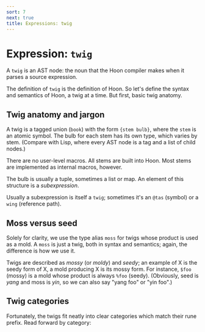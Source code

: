```yaml
---
sort: 7
next: true
title: Expressions: twig
---
```


# Expression: `twig`

A `twig` is an AST node: the noun that the Hoon compiler makes
when it parses a source expression.

The definition of `twig` is the definition of Hoon.  So let's
define the syntax and semantics of Hoon, a twig at a time.  But
first, basic twig anatomy.

## Twig anatomy and jargon

A twig is a tagged union (`book`) with the form `{stem bulb}`,
where the `stem` is an atomic symbol.  The bulb for each stem has
its own type, which varies by stem.  (Compare with Lisp, where
every AST node is a tag and a list of child nodes.)

There are no user-level macros.  All stems are built into Hoon.
Most stems are implemented as internal macros, however.

The bulb is usually a tuple, sometimes a list or map.  An element
of this structure is a *subexpression*.

Usually a subexpression is itself a `twig`; sometimes it's an
`@tas` (symbol) or a `wing` (reference path).

## Moss versus seed

Solely for clarity, we use the type alias `moss` for twigs whose
product is used as a mold.  A `moss` is just a twig, both in
syntax and semantics; again, the difference is how we use it.

Twigs are described as *mossy* (or *moldy*) and *seedy*; an
example of X is the seedy form of X, a mold producing X is its
mossy form.  For instance, `$foo` (mossy) is a mold whose product
is always `%foo` (seedy).  (Obviously, seed is *yang* and moss is
*yin*, so we can also say "yang foo" or "yin foo".)

## Twig categories

Fortunately, the twigs fit neatly into clear categories which
match their rune prefix.  Read forward by category:

<div><list/></div>
